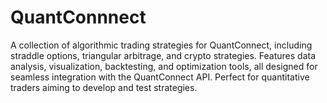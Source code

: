 # QuantConnnect
A collection of algorithmic trading strategies for QuantConnect, including straddle options, triangular arbitrage, and crypto strategies. Features data analysis, visualization, backtesting, and optimization tools, all designed for seamless integration with the QuantConnect API. Perfect for quantitative traders aiming to develop and test strategies.
